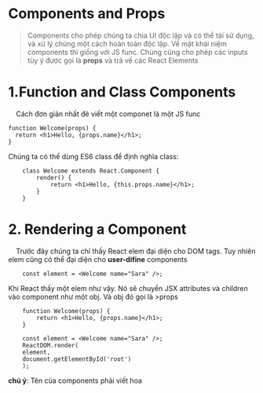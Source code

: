﻿# Components and Props
> Components cho phép chúng ta chia UI độc lập và có thể tái sử dụng, và xử lý chúng một cách hoàn toàn độc lập. 
> Về mặt khái niệm components thì giống với JS func. Chúng cũng cho phép các inputs tùy ý được gọi là **props** và trả về các React Elements

# 1.Function and Class Components
&nbsp;&nbsp;&nbsp;&nbsp;Cách đơn giản nhất đẻ viết một componet là một JS func
```JSX
function Welcome(props) {
  return <h1>Hello, {props.name}</h1>;
}
```

Chúng ta có thể dùng ES6 class để định nghĩa class:
```JSX
    class Welcome extends React.Component {
        render() {
            return <h1>Hello, {this.props.name}</h1>;
        }
    }
```

# 2. Rendering a Component

&nbsp;&nbsp;&nbsp;&nbsp;Trước đây chúng ta chỉ thấy React elem đại diện cho DOM tags.
Tuy nhiên elem cũng có thể đại diện cho **user-difine** components
```JSX
    const element = <Welcome name="Sara" />;
```
Khi React thấy một elem như vậy. Nó sẽ chuyền JSX attributes và children vào component như một obj. Và obj đó gọi là >props
```JSX
    function Welcome(props) {
        return <h1>Hello, {props.name}</h1>;
    }

    const element = <Welcome name="Sara" />;
    ReactDOM.render(
    element,
    document.getElementById('root')
    );
```

**chú ý**: Tên của components phải viết hoa
